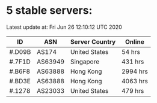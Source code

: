 # 5 stable servers:

Latest update at: Fri Jun 26 12:10:12 UTC 2020

| ID | ASN | Server Country | Online |
| -- | --- | -------------- | ------ |
| #.D09B | AS174 | United States | 54 hrs |
| #.7F1D | AS63949 | Singapore | 431 hrs |
| #.B6F8 | AS63888 | Hong Kong | 2994 hrs |
| #.BD3E | AS63888 | Hong Kong | 4063 hrs |
| #.1278 | AS23033 | United States | 479 hrs |

